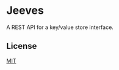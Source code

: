 # Jeeves

A REST API for a key/value store interface.

## License

[MIT](http://opensource.org/licenses/MIT)
